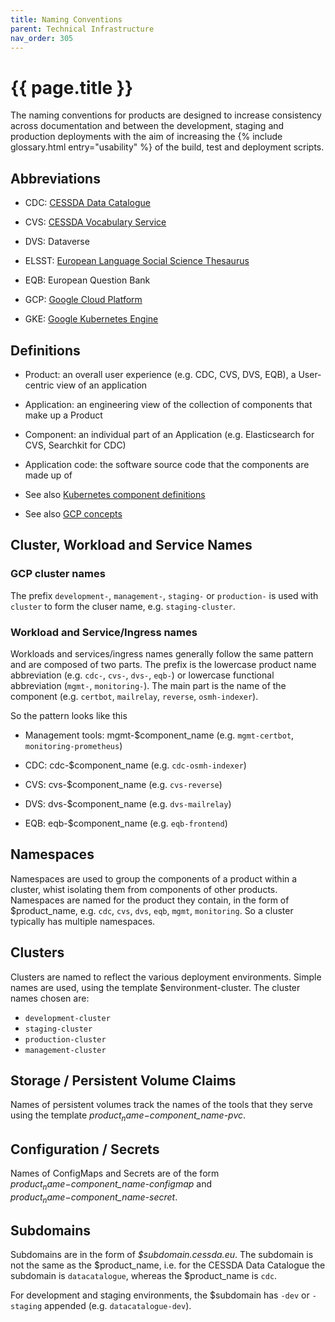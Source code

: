 ```yaml
---
title: Naming Conventions
parent: Technical Infrastructure
nav_order: 305
---
```


# {{ page.title }}

The naming conventions for products are designed to increase consistency across documentation and between the development,
 staging and production deployments with the aim of increasing the {% include glossary.html entry="usability" %} of the build,
 test and deployment scripts.

## Abbreviations

- CDC: [CESSDA Data Catalogue](<https://datacatalogue.cessda.eu/>)

- CVS: [CESSDA Vocabulary Service](<https://vocabularies.cessda.eu/#!discover>)

- DVS: Dataverse

- ELSST: [European Language Social Science Thesaurus](<https://elsst.ukdataservice.ac.uk/>)

- EQB: European Question Bank

- GCP: [Google Cloud Platform](<https://cloud.google.com>)

- GKE: [Google Kubernetes Engine](<https://console.cloud.google.com/kubernetes/>)

## Definitions

- Product: an overall user experience (e.g. CDC, CVS, DVS, EQB), a User-centric view of an application

- Application: an engineering view of the collection of components that make up a Product

- Component: an individual part of an Application (e.g. Elasticsearch for CVS, Searchkit for CDC)

- Application code: the software source code that the components are made up of

- See also [Kubernetes component definitions](https://kubernetes.io/docs/concepts/overview/components/)

- See also [GCP concepts](https://cloud.google.com/docs/overview/)

## Cluster, Workload and Service Names

### GCP cluster names

The prefix `development-`, `management-`, `staging-` or `production-` is used with `cluster` to form the cluser name, e.g. `staging-cluster`.

### Workload and Service/Ingress names

Workloads and services/ingress names generally follow the same pattern and are composed of two parts.
The prefix is the lowercase product name abbreviation (e.g. `cdc-`, `cvs-`, `dvs-`, `eqb-`)
or lowercase functional abbreviation (`mgmt-`, `monitoring-`). The main part is the name of
the component (e.g. `certbot`, `mailrelay`, `reverse`, `osmh-indexer`).

So the pattern looks like this

- Management tools: mgmt-$component_name (e.g. `mgmt-certbot`, `monitoring-prometheus`)

- CDC: cdc-$component_name (e.g. `cdc-osmh-indexer`)

- CVS: cvs-$component_name (e.g. `cvs-reverse`)

- DVS: dvs-$component_name (e.g. `dvs-mailrelay`)

- EQB: eqb-$component_name (e.g. `eqb-frontend`)


## Namespaces

Namespaces are used to group the components of a product within a cluster, whist isolating them from components of other products.
 Namespaces are named for the product they contain, in the form of $product_name, e.g. `cdc`, `cvs`, `dvs`, `eqb`, `mgmt`,
  `monitoring`. So a cluster typically has multiple namespaces.

## Clusters

Clusters are named to reflect the various deployment environments. Simple names are used, using the template $environment-cluster.
 The cluster names chosen are:

* `development-cluster`
* `staging-cluster`
* `production-cluster`
* `management-cluster`

## Storage / Persistent Volume Claims

Names of persistent volumes track the names of the tools that they serve using the template *$product_name-$component_name-pvc*.

## Configuration / Secrets

Names of ConfigMaps and Secrets are of the form *$product_name-$component_name-configmap* and *$product_name-$component_name-secret*.

## Subdomains

Subdomains are in the form of *$subdomain.cessda.eu*. The subdomain is not the same as the $product_name,
i.e. for the CESSDA Data Catalogue the subdomain is `datacatalogue`, whereas the $product_name is `cdc`.

For development and staging environments, the $subdomain has `-dev` or `-staging` appended (e.g. `datacatalogue-dev`).
